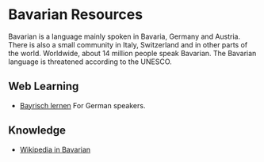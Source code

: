 # Bavarian Resources

Bavarian is a language mainly spoken in Bavaria, Germany and Austria. There is also a small community in Italy, Switzerland and in other parts of the world.
Worldwide, about 14 million people speak Bavarian. The Bavarian language is threatened according to the UNESCO.

## Web Learning

* [Bayrisch lernen](http://www.bayrisch-lernen.de/) For German speakers.


## Knowledge

* [Wikipedia in Bavarian](https://bar.wikipedia.org/)
